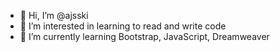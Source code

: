 - 👋 Hi, I’m @ajsski
- 👀 I’m interested in learning to read and write code
- 🌱 I’m currently learning Bootstrap, JavaScript, Dreamweaver 

<!---
ajsski/ajsski is a ✨ special ✨ repository because its `README.md` (this file) appears on your GitHub profile.
You can click the Preview link to take a look at your changes.
--->
